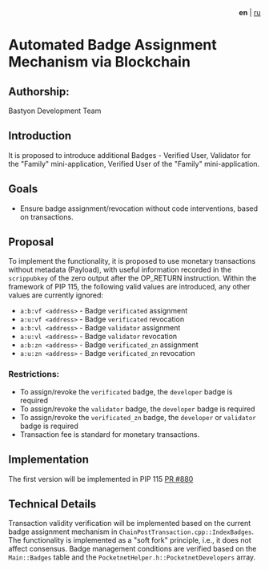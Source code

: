 <div align="right">
  <b>en</b> | <a href="readme_ru.md">ru</a>
</div>

# Automated Badge Assignment Mechanism via Blockchain

## Authorship:
Bastyon Development Team

## Introduction
It is proposed to introduce additional Badges - Verified User, Validator for the "Family" mini-application, Verified User of the "Family" mini-application.

## Goals
- Ensure badge assignment/revocation without code interventions, based on transactions.

## Proposal

To implement the functionality, it is proposed to use monetary transactions without metadata (Payload), with useful information recorded in the `scrippubkey` of the zero output after the OP_RETURN instruction.
Within the framework of PIP 115, the following valid values are introduced, any other values are currently ignored:

- `a:b:vf <address>` - Badge `verificated` assignment
- `a:u:vf <address>` - Badge `verificated` revocation
- `a:b:vl <address>` - Badge `validator` assignment
- `a:u:vl <address>` - Badge `validator` revocation
- `a:b:zn <address>` - Badge `verificated_zn` assignment
- `a:u:zn <address>` - Badge `verificated_zn` revocation

### Restrictions:

- To assign/revoke the `verificated` badge, the `developer` badge is required
- To assign/revoke the `validator` badge, the `developer` badge is required
- To assign/revoke the `verificated_zn` badge, the `developer` or `validator` badge is required
- Transaction fee is standard for monetary transactions.

## Implementation

The first version will be implemented in PIP 115 [PR #880](https://github.com/pocketnetteam/pocketnet.core/pull/880)

## Technical Details

Transaction validity verification will be implemented based on the current badge assignment mechanism in `ChainPostTransaction.cpp::IndexBadges`.
The functionality is implemented as a "soft fork" principle, i.e., it does not affect consensus. Badge management conditions are verified based on the `Main::Badges` table and the `PocketnetHelper.h::PocketnetDevelopers` array.
